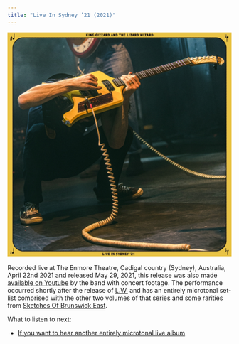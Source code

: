 ```yaml
---
title: "Live In Sydney ’21 (2021)"
---
```


![album cover for Live In Sydney 2021](./cover.jpg)

Recorded live at The Enmore Theatre, Cadigal country (Sydney), Australia, April 22nd 2021 and released May 29, 2021, this release was also made [available on Youtube](https://www.youtube.com/watch?v=JbjZ-jZnoss) by the band with concert footage. The performance occurred shortly after the release of [L.W.](../lw) and has an entirely microtonal set-list comprised with the other two volumes of that series and some rarities from [Sketches Of Brunswick East](../sketches-of-brunswick-east).

What to listen to next:

*   [If you want to hear another entirely microtonal live album](../live-in-melbourne-2021)
